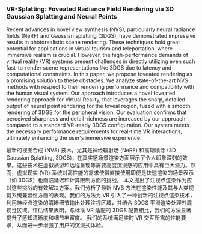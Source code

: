 ### VR-Splatting: Foveated Radiance Field Rendering via 3D Gaussian Splatting and Neural Points

Recent advances in novel view synthesis (NVS), particularly neural radiance fields (NeRF) and Gaussian splatting (3DGS), have demonstrated impressive results in photorealistic scene rendering. These techniques hold great potential for applications in virtual tourism and teleportation, where immersive realism is crucial. However, the high-performance demands of virtual reality (VR) systems present challenges in directly utilizing even such fast-to-render scene representations like 3DGS due to latency and computational constraints.
In this paper, we propose foveated rendering as a promising solution to these obstacles. We analyze state-of-the-art NVS methods with respect to their rendering performance and compatibility with the human visual system. Our approach introduces a novel foveated rendering approach for Virtual Reality, that leverages the sharp, detailed output of neural point rendering for the foveal region, fused with a smooth rendering of 3DGS for the peripheral vision.
Our evaluation confirms that perceived sharpness and detail-richness are increased by our approach compared to a standard VR-ready 3DGS configuration. Our system meets the necessary performance requirements for real-time VR interactions, ultimately enhancing the user's immersive experience.

最新的视图合成 (NVS) 技术，尤其是神经辐射场 (NeRF) 和高斯喷涂 (3D Gaussian Splatting, 3DGS)，在真实感场景渲染方面展示了令人印象深刻的效果。这些技术在虚拟旅游和远程呈现等需要高度沉浸感的应用中具有巨大潜力。然而，虚拟现实 (VR) 系统对高性能的需求使得直接使用即便是快速渲染的场景表示（如 3DGS）也面临延迟和计算限制方面的挑战。
本文提出了注视点渲染作为应对这些挑战的有效解决方案。我们分析了最新 NVS 方法在渲染性能及其与人类视觉系统兼容性方面的表现。我们的方法为 VR 引入了一种创新的注视点渲染技术，利用神经点渲染的清晰细节输出处理注视区域，并结合 3DGS 平滑渲染处理外周视觉区域。评估结果表明，与标准 VR 适配的 3DGS 配置相比，我们的方法显著提升了感知清晰度和细节丰富度。
我们的系统满足实时 VR 交互所需的性能要求，从而进一步增强了用户的沉浸式体验。
